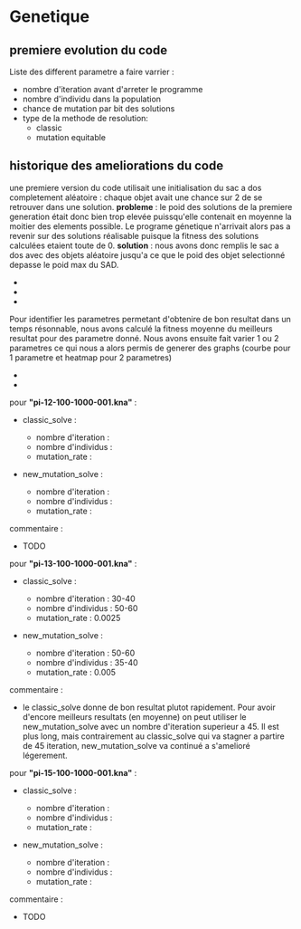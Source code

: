 # Genetique

## premiere evolution du code

Liste des different parametre a faire varrier :

- nombre d'iteration avant d'arreter le programme
- nombre d'individu dans la population
- chance de mutation par bit des solutions
- type de la methode de resolution:
  - classic
  - mutation equitable

## historique des ameliorations du code

une premiere version du code utilisait une initialisation du sac a dos completement aléatoire : chaque objet avait une chance sur 2 de se retrouver dans une solution.
__probleme__ : le poid des solutions de la premiere generation était donc bien trop elevée puissqu'elle contenait en moyenne la moitier des elements possible.
Le programe génetique n'arrivait alors pas a revenir sur des solutions réalisable puisque la fitness des solutions calculées etaient toute de 0.
__solution__ : nous avons donc remplis le sac a dos avec des objets aléatoire jusqu'a ce que le poid des objet selectionné depasse le poid max du SAD.

-

-

-

Pour identifier les parametres permetant d'obtenire de bon resultat dans un temps résonnable, nous avons calculé la fitness moyenne du meilleurs resultat pour des parametre donné. Nous avons ensuite fait varier 1 ou 2 parametres ce qui nous a alors permis de generer des graphs (courbe pour 1 parametre et heatmap pour 2 parametres)

-

-

pour __"pi-12-100-1000-001.kna"__ :

- classic_solve :
  - nombre d'iteration :
  - nombre d'individus :
  - mutation_rate :

- new_mutation_solve :
  - nombre d'iteration :
  - nombre d'individus :
  - mutation_rate :

commentaire :

- TODO

pour __"pi-13-100-1000-001.kna"__ :

- classic_solve :
  - nombre d'iteration : 30-40
  - nombre d'individus : 50-60
  - mutation_rate : 0.0025

- new_mutation_solve :
  - nombre d'iteration : 50-60
  - nombre d'individus : 35-40
  - mutation_rate : 0.005

commentaire :

- le classic_solve donne de bon resultat plutot rapidement. Pour avoir d'encore meilleurs resultats (en moyenne) on peut utiliser le new_mutation_solve avec un nombre d'iteration superieur a 45. Il est plus long, mais contrairement au classic_solve qui va stagner a partire de 45 iteration, new_mutation_solve va continué a s'amelioré légerement.

pour __"pi-15-100-1000-001.kna"__ :

- classic_solve :
  - nombre d'iteration :
  - nombre d'individus :
  - mutation_rate :

- new_mutation_solve :
  - nombre d'iteration :
  - nombre d'individus :
  - mutation_rate :

commentaire :

- TODO
